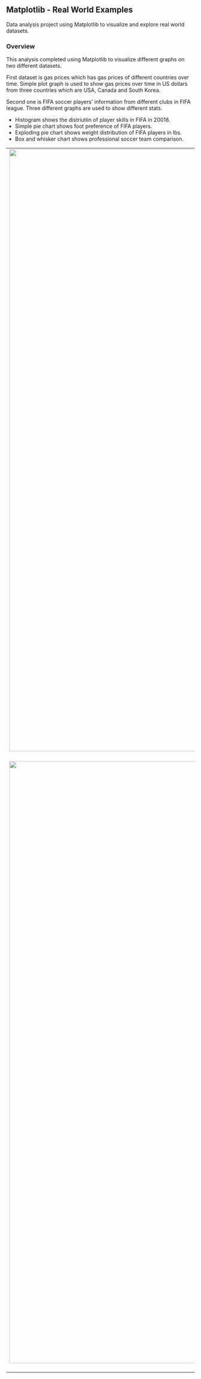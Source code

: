 ## Matplotlib - Real World Examples

Data analysis project using Matplotlib to visualize and explore real world datasets.

### Overview

This analysis completed using Matplotlib to visualize different graphs on two different datasets. 

First dataset is gas prices which has gas prices of different countries over time. Simple plot graph is used to show gas prices over time in US dollars from three countries which are USA, Canada and South Korea. 

Second one is FIFA soccer players' information from different clubs in FIFA league.
Three different graphs are used to show different stats.
  - Histogram shows the distriutiin of player skills in FIFA in 20018.
  - Simple pie chart shows foot preference of FIFA players.
  - Exploding pie chart shows weight distribution of FIFA players in lbs.
  - Box and whisker chart shows professional soccer team comparison.

| | | |
|:-------------------------:|:-------------------------:|:-------------------------:|
|<img width="1604" alt="screen shot 2017-08-07 at 12 18 15 pm" src="https://github.com/WiroonB/Matplotlib-RealWorldExamples-Python/blob/main/Images/Gas%20Prices%20over%20Time.png?raw=true"> Simple Plot Graph |  <img width="1604" alt="screen shot 2017-08-07 at 12 18 15 pm" src="https://github.com/WiroonB/Matplotlib-RealWorldExamples-Python/blob/main/Images/Distribution%20of%20Player%20Skills.png?raw=true"> Histogram | <img width="1604" alt="screen shot 2017-08-07 at 12 18 15 pm" src="https://github.com/WiroonB/Matplotlib-RealWorldExamples-Python/blob/main/Images/Foot%20Preference.png?raw=true"> Simple Pie Chart |
|<img width="1604" alt="screen shot 2017-08-07 at 12 18 15 pm" src="https://github.com/WiroonB/Matplotlib-RealWorldExamples-Python/blob/main/Images/Weight%20Distribution.png?raw=true"> Exploding Pie Chart  |  <img width="1604" alt="screen shot 2017-08-07 at 12 18 15 pm" src="https://github.com/WiroonB/Matplotlib-RealWorldExamples-Python/blob/main/Images/Team%20Comparison.png?raw=true"> Box and Whisker ||

